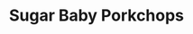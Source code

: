 ---
layout: recipe
title:  "Sugar Baby Porkchops"
image: 
imagecredit: 
dateAdded: 20170316

authorName: David Bench
authorURL: 
sourceName: Deseret News
sourceURL: https://www.deseretnews.com/article/705294727/Recipe-of-the-week-Sugar-Baby-Pork-Chops.html?pg=all
category: Pork
yield: 6
prepTime: 15
cookTime: 30

ingredients:
- 1/2" thick pork chops 4-6
- Bread crumbs 2 cups
- Brown sugar 1/2 cup
- Salt 1 tsp
- Dry Italian Seasoning 2 Tbsp.
- Butter or Olive Oil to cover the bottom of a cast iron pan or saute pan
- Apple wedges

directions:
- Mix all dry ingredients in a bowl.
- Cover each pork chop in the dry mixture.
- Put butter or oil in the frying pan, place pork chops into warm butter or oil allowing it to come up to temperature with the meat in it (this will lock the moisture in).
- Fry each side of the pork chops until golden brown
- Place in a baking dish.
- Bake at 350 degrees until internal temperature reaches 140 degrees.
- While pork chops are baking place apple pieces into remaining oil from pork chops and fry until tender.
- Serve on top or to the side of the pork chops

---
